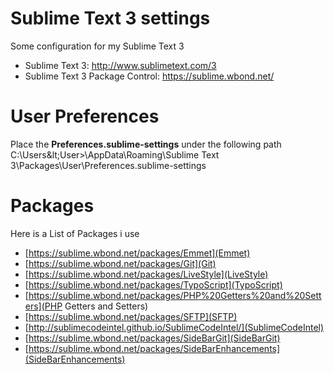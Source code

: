 Sublime Text 3 settings
=======================

Some configuration for my Sublime Text 3

* Sublime Text 3: <http://www.sublimetext.com/3>
* Sublime Text 3 Package Control: <https://sublime.wbond.net/>

User Preferences
================

Place the __Preferences.sublime-settings__ under the following path C:\Users\&lt;User&gt;\AppData\Roaming\Sublime Text 3\Packages\User\Preferences.sublime-settings

Packages
========

Here is a List of Packages i use

* [https://sublime.wbond.net/packages/Emmet](Emmet)
* [https://sublime.wbond.net/packages/Git](Git)
* [https://sublime.wbond.net/packages/LiveStyle](LiveStyle)
* [https://sublime.wbond.net/packages/TypoScript](TypoScript)
* [https://sublime.wbond.net/packages/PHP%20Getters%20and%20Setters](PHP Getters and Setters)
* [https://sublime.wbond.net/packages/SFTP](SFTP)
* [http://sublimecodeintel.github.io/SublimeCodeIntel/](SublimeCodeIntel)
* [https://sublime.wbond.net/packages/SideBarGit](SideBarGit)
* [https://sublime.wbond.net/packages/SideBarEnhancements](SideBarEnhancements)